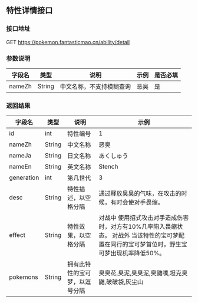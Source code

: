 ## 特性详情接口

### 接口地址
GET https://pokemon.fantasticmao.cn/ability/detail

### 参数说明
字段名 | 类型 | 说明 | 示例 | 是否必填
--- | --- | --- | --- | ---
nameZh | String | 中文名称，不支持模糊查询 | 恶臭 | 是

### 返回结果
字段名 | 类型 | 说明 | 示例
--- | --- | --- | ---
id | int | 特性编号 | 1
nameZh | String | 中文名称 | 恶臭
nameJa | String | 日文名称 | あくしゅう
nameEn | String | 英文名称 | Stench
generation | int | 第几世代 | 3
desc | String | 特性描述，以空格分隔 | 通过释放臭臭的气味，在攻击的时候，有时会使对手畏缩。
effect | String | 特性效果，以空格分隔 | 对战中 使用招式攻击对手造成伤害时，对方有10%几率陷入畏缩状态。 对战外 当该特性的宝可梦配置在同行的宝可梦首位时，野生宝可梦出现机率降低50%。
pokemons | String | 拥有此特性的宝可梦，以逗号分隔 | 臭臭花,臭泥,臭臭泥,臭鼬噗,坦克臭鼬,破破袋,灰尘山